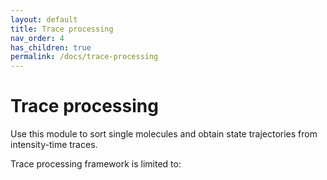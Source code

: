 ```yaml
---
layout: default
title: Trace processing
nav_order: 4
has_children: true
permalink: /docs/trace-processing
---
```


# Trace processing

Use this module to sort single molecules and obtain state trajectories from intensity-time traces.

Trace processing framework is limited to:
